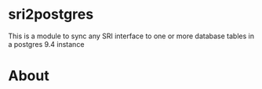 # sri2postgres
This is a module to sync any SRI interface to one or more database tables in a postgres 9.4 instance

# About

